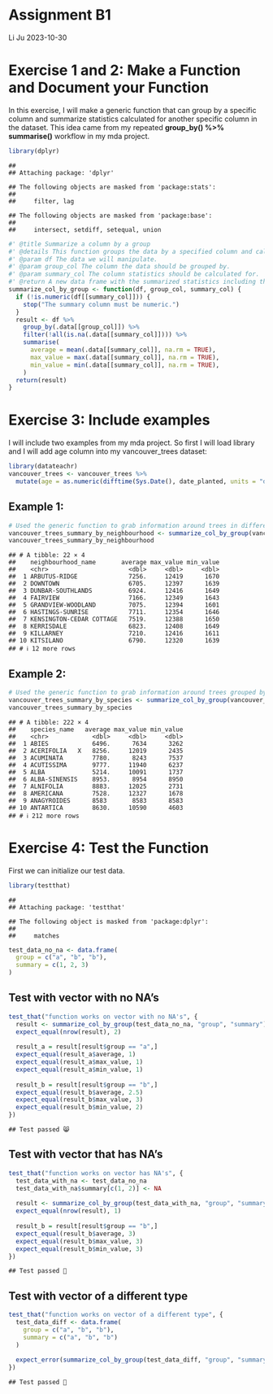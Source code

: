 Assignment B1
================
Li Ju
2023-10-30

# Exercise 1 and 2: Make a Function and Document your Function

In this exercise, I will make a generic function that can group by a
specific column and summarize statistics calculated for another specific
column in the dataset. This idea came from my repeated **group_by() %\>%
summarise()** workflow in my mda project.

``` r
library(dplyr)
```

    ## 
    ## Attaching package: 'dplyr'

    ## The following objects are masked from 'package:stats':
    ## 
    ##     filter, lag

    ## The following objects are masked from 'package:base':
    ## 
    ##     intersect, setdiff, setequal, union

``` r
#' @title Summarize a column by a group
#' @details This function groups the data by a specified column and calculates statistics for another specified column.
#' @param df The data we will manipulate.
#' @param group_col The column the data should be grouped by.
#' @param summary_col The column statistics should be calculated for.
#' @return A new data frame with the summarized statistics including the average, maximum and minimum of the summary column.
summarize_col_by_group <- function(df, group_col, summary_col) {
  if (!is.numeric(df[[summary_col]])) {
    stop("The summary column must be numeric.")
  }
  result <- df %>%
    group_by(.data[[group_col]]) %>%
    filter(!all(is.na(.data[[summary_col]]))) %>%
    summarise(
      average = mean(.data[[summary_col]], na.rm = TRUE),
      max_value = max(.data[[summary_col]], na.rm = TRUE),
      min_value = min(.data[[summary_col]], na.rm = TRUE),
    )
  return(result)
}
```

# Exercise 3: Include examples

I will include two examples from my mda project. So first I will load
library and I will add age column into my vancouver_trees dataset:

``` r
library(datateachr)
vancouver_trees <- vancouver_trees %>%
  mutate(age = as.numeric(difftime(Sys.Date(), date_planted, units = "days")))
```

## Example 1:

``` r
# Used the generic function to grab information around trees in different neighbourhoods including the average age of trees, the maximal age of trees and the minimal age of trees
vancouver_trees_summary_by_neighbourhood <- summarize_col_by_group(vancouver_trees, group_col = "neighbourhood_name", summary_col = "age")
vancouver_trees_summary_by_neighbourhood
```

    ## # A tibble: 22 × 4
    ##    neighbourhood_name       average max_value min_value
    ##    <chr>                      <dbl>     <dbl>     <dbl>
    ##  1 ARBUTUS-RIDGE              7256.     12419      1670
    ##  2 DOWNTOWN                   6705.     12397      1639
    ##  3 DUNBAR-SOUTHLANDS          6924.     12416      1649
    ##  4 FAIRVIEW                   7166.     12349      1643
    ##  5 GRANDVIEW-WOODLAND         7075.     12394      1601
    ##  6 HASTINGS-SUNRISE           7711.     12354      1646
    ##  7 KENSINGTON-CEDAR COTTAGE   7519.     12388      1650
    ##  8 KERRISDALE                 6823.     12408      1649
    ##  9 KILLARNEY                  7210.     12416      1611
    ## 10 KITSILANO                  6790.     12320      1639
    ## # ℹ 12 more rows

## Example 2:

``` r
# Used the generic function to grab information around trees grouped by different species including the average age of trees, the maximal age of trees and the minimal age of trees
vancouver_trees_summary_by_species <- summarize_col_by_group(vancouver_trees, group_col = "species_name", summary_col = "age")
vancouver_trees_summary_by_species
```

    ## # A tibble: 222 × 4
    ##    species_name   average max_value min_value
    ##    <chr>            <dbl>     <dbl>     <dbl>
    ##  1 ABIES            6496.      7634      3262
    ##  2 ACERIFOLIA   X   8256.     12019      2435
    ##  3 ACUMINATA        7780.      8243      7537
    ##  4 ACUTISSIMA       9777.     11940      6237
    ##  5 ALBA             5214.     10091      1737
    ##  6 ALBA-SINENSIS    8953.      8954      8950
    ##  7 ALNIFOLIA        8883.     12025      2731
    ##  8 AMERICANA        7528.     12327      1678
    ##  9 ANAGYROIDES      8583       8583      8583
    ## 10 ANTARTICA        8630.     10590      4603
    ## # ℹ 212 more rows

# Exercise 4: Test the Function

First we can initialize our test data.

``` r
library(testthat)
```

    ## 
    ## Attaching package: 'testthat'

    ## The following object is masked from 'package:dplyr':
    ## 
    ##     matches

``` r
test_data_no_na <- data.frame(
  group = c("a", "b", "b"),
  summary = c(1, 2, 3)
)
```

## Test with vector with no NA’s

``` r
test_that("function works on vector with no NA's", {
  result <- summarize_col_by_group(test_data_no_na, "group", "summary")
  expect_equal(nrow(result), 2)
  
  result_a = result[result$group == "a",]
  expect_equal(result_a$average, 1)
  expect_equal(result_a$max_value, 1)
  expect_equal(result_a$min_value, 1)
  
  result_b = result[result$group == "b",]
  expect_equal(result_b$average, 2.5)
  expect_equal(result_b$max_value, 3)
  expect_equal(result_b$min_value, 2)
})
```

    ## Test passed 😸

## Test with vector that has NA’s

``` r
test_that("function works on vector has NA's", {
  test_data_with_na <- test_data_no_na
  test_data_with_na$summary[c(1, 2)] <- NA
  
  result <- summarize_col_by_group(test_data_with_na, "group", "summary")
  expect_equal(nrow(result), 1)
  
  result_b = result[result$group == "b",]
  expect_equal(result_b$average, 3)
  expect_equal(result_b$max_value, 3)
  expect_equal(result_b$min_value, 3)
})
```

    ## Test passed 🎉

## Test with vector of a different type

``` r
test_that("function works on vector of a different type", {
  test_data_diff <- data.frame(
    group = c("a", "b", "b"),
    summary = c("a", "b", "b")
  )
  
  expect_error(summarize_col_by_group(test_data_diff, "group", "summary"))
})
```

    ## Test passed 🌈
